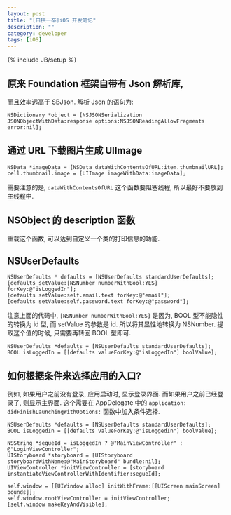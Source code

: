 ```yaml
---
layout: post
title: "[日拱一卒]iOS 开发笔记"
description: ""
category: developer
tags: [iOS]
---
```

{% include JB/setup %}

##	原来 Foundation 框架自带有 Json 解析库, 

而且效率远高于 SBJson. 解析 Json 的语句为:

	NSDictionary *object = [NSJSONSerialization JSONObjectWithData:response options:NSJSONReadingAllowFragments error:nil];

##	通过 URL 下载图片生成 UIImage

	NSData *imageData = [NSData dataWithContentsOfURL:item.thumbnailURL];
    cell.thumbnail.image = [UIImage imageWithData:imageData];

需要注意的是, ```dataWithContentsOfURL``` 这个函数要阻塞线程, 所以最好不要放到主线程中.

##	NSObject 的 description 函数

重载这个函数, 可以达到自定义一个类的打印信息的功能.

##	NSUserDefaults

	NSUserDefaults * defaults = [NSUserDefaults standardUserDefaults];
	[defaults setValue:[NSNumber numberWithBool:YES] forKey:@"isLoggedIn"];
	[defaults setValue:self.email.text forKey:@"email"];
	[defaults setValue:self.password.text forKey:@"password"];

注意上面的代码中, ```[NSNumber numberWithBool:YES]``` 是因为, BOOL 型不能隐性的转换为 id 型, 而 setValue 的参数是 id. 所以将其显性地转换为 NSNumber. 提取这个值的时候, 只需要再转回 BOOL 型即可.

	NSUserDefaults *defaults = [NSUserDefaults standardUserDefaults];
    BOOL isLoggedIn = [[defaults valueForKey:@"isLoggedIn"] boolValue];

##	如何根据条件来选择应用的入口?

例如, 如果用户之前没有登录, 应用启动时, 显示登录界面. 而如果用户之前已经登录了, 则显示主界面. 这个需要在 AppDelegate 中的 ```application: didFinishLaunchingWithOptions:``` 函数中加入条件选择.

	NSUserDefaults *defaults = [NSUserDefaults standardUserDefaults];
    BOOL isLoggedIn = [[defaults valueForKey:@"isLoggedIn"] boolValue];
    
    NSString *segueId = isLoggedIn ? @"MainViewController" : @"LoginViewController";
    UIStoryboard *storyboard = [UIStoryboard storyboardWithName:@"MainStoryboard" bundle:nil];
    UIViewController *initViewController = [storyboard instantiateViewControllerWithIdentifier:segueId];
    
    self.window = [[UIWindow alloc] initWithFrame:[[UIScreen mainScreen] bounds]];
    self.window.rootViewController = initViewController;
    [self.window makeKeyAndVisible];